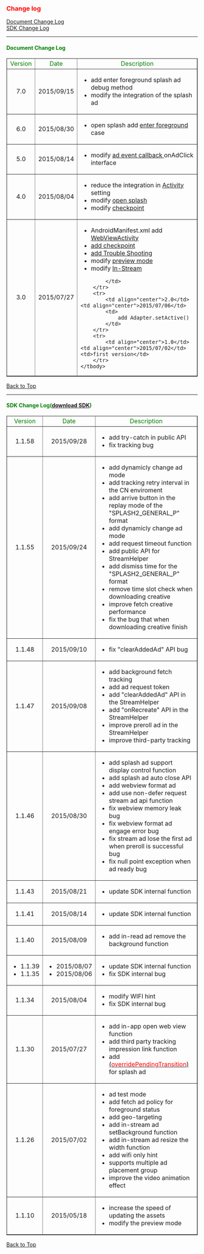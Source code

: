 <h3 id='api' style='color:red'>Change log</h3>

[Document Change Log](./changelog/#doc_modify)
<br/>
[SDK Change Log](./changelog/#sdk_modify)

---------------------------------------

<h4 id='doc_modify' style='color:green'>Document Change Log</h4>

<table border="1">
	<thead>
		<tr>
			<td style='color:green'>Version</td><td align="center" style='color:green'>Date</td><td align="center" style='color:green;' width=350px>Description</td>
		</tr>
	</thead>
	<tbody>
		<tr>
			<td align="center">7.0</td><td align="center">2015/09/15</td>
			<td>
				<ul>
					<li>add enter foreground splash ad debug method</li>
					<li>modify the integration of the splash ad</li>
				</ul>
			</td>
		</tr>
		<tr>
			<td align="center">6.0</td><td align="center">2015/08/30</td>
			<td>
				<ul>
					<li>open splash add <a target="_blank" href="../opensplash#opensplash-enterforeground">enter foreground</a> case</li>
				</ul>
			</td>
		</tr>
		<tr>
			<td align="center">5.0</td><td align="center">2015/08/14</td>
			<td>
				<ul>
					<li>modify <a target="_blank" href="../adevent">ad event callback </a>onAdClick interface</li>
				</ul>
			</td>
		</tr>
		<tr>
			<td align="center">4.0</td><td align="center">2015/08/04</td>
			<td>
				<ul>
					<li>reduce the integration in <a target="_blank" href="../activity_setting">Activity</a> setting</li>
					<li>modify <a target="_blank" href="../opensplash">open splash</a></li>
					<li>modify <a target="_blank" href="../checkpoint">checkpoint</a></li>
				</ul>
			</td>
		</tr>
		<tr>
			<td align="center">3.0</td><td align="center">2015/07/27</td>
			<td>
				<ul>
					<li>AndroidManifest.xml add <a target="_blank" href="../androidmanifest/#Activity">WebViewActivity</a></li>
					<li><a target="_blank" href="../checkpoint">add checkpoint</a></li>
					<li><a target="_blank" href="../faq">add Trouble Shooting</a></li>
					<li>modify <a target="_blank" href="../preview/#preview-setting">preview mode</a></li>
					<li>modify <a target="_blank" href="../stream">In-Stream</a></li>
				</ul>
				
			</td>
		</tr>
		<tr>
			<td align="center">2.0</td><td align="center">2015/07/06</td>
			<td>
				add Adapter.setActive()
			</td>
		</tr>
		<tr>
			<td align="center">1.0</td><td align="center">2015/07/02</td><td>first version</td>
		</tr>
	</tbody>
</table>

[Back to Top](./changelog/#api)

---------------------------------------

<h4 id='sdk_modify' style='color:green'>SDK Change Log(<a target="_blank" href="../before#import">download SDK</a>)</h4>

<table border="1">
	<thead>
		<tr>
			<td align="center" style='color:green'>Version</td><td align="center" style='color:green'>Date</td><td align="center" style='color:green;' width=350px>Description</td>
		</tr>
	</thead>
	<tbody>
		<tr>
			<td align="center">1.1.58</td><td align="center">2015/09/28</td>
			<td>
				<ul>
					<li>add try-catch in public API</li>
					<li>fix tracking bug</li>
				</ul>
			</td>
		</tr>
		<tr>
			<td align="center">1.1.55</td><td align="center">2015/09/24</td>
			<td>
				<ul>
					<li>add dynamicly change ad mode</li>
					<li>add tracking retry interval in the CN enviroment</li>
					<li>add arrive button in the replay mode of the "SPLASH2_GENERAL_P" format</li>
					<li>add dynamicly change ad mode</li>
					<li>add request timeout function</li>
					<li>add public API for StreamHelper</li>
					<li>add dismiss time for the "SPLASH2_GENERAL_P" format</li>
					<li>remove time slot check when downloading creative</li>
					<li>improve fetch creative performance</li>
					<li>fix the bug that when downloading creative finish</li>
				</ul>
			</td>
		</tr>
		<tr>
			<td align="center">1.1.48</td><td align="center">2015/09/10</td>
			<td>
				<ul>
					<li>fix "clearAddedAd" API bug</li>
				</ul>
			</td>
		</tr>
		<tr>
			<td align="center">1.1.47</td><td align="center">2015/09/08</td>
			<td>
				<ul>
					<li>add background fetch tracking</li>
					<li>add ad request token</li>
					<li>add "clearAddedAd" API in the StreamHelper</li>
					<li>add "onRecreate" API in the StreamHelper</li>
					<li>improve preroll ad in the StreamHelper</li>
					<li>improve third-party tracking</li>
				</ul>
			</td>
		</tr>
		<tr>
			<td align="center">1.1.46</td><td align="center">2015/08/30</td>
			<td>
				<ul>
					<li>add splash ad support display control function</li>
					<li>add splash ad auto close API</li>
					<li>add webview format ad</li>
					<li>add use non-defer request stream ad api function</li>
					<li>fix webview memory leak bug</li>
					<li>fix webview format ad engage error bug</li>
					<li>fix stream ad lose the first ad when preroll is successful bug</li>
					<li>fix null point exception when ad ready bug</li>
				</ul>
			</td>
		</tr>
		<tr>
			<td align="center">1.1.43</td><td align="center">2015/08/21</td>
			<td>
				<ul>
					<li>update SDK internal function</li>
				</ul>
			</td>
		</tr>
		<tr>
			<td align="center">1.1.41</td><td align="center">2015/08/14</td>
			<td>
				<ul>
					<li>update SDK internal function</li>
				</ul>
			</td>
		</tr>
		<tr>
			<td align="center">1.1.40</td><td align="center">2015/08/09</td>
			<td>
				<ul>
					<li>add in-read ad remove the background function</li>
				</ul>
			</td>
		</tr>
		<tr>
			<td  align="center">
				<ul>
					<li>1.1.39</li>
					<li>1.1.35</li>
				</ul>
			</td>
			<td align="center">
				<ul> 
					<li>2015/08/07</li>
					<li>2015/08/06</li>
				</ul>
			</td>
			<td>
				<ul>
					<li>update SDK internal function</li>
					<li>fix SDK internal bug</li>
				</ul>
			</td>
		</tr>
		<tr>
			<td align="center">1.1.34</td><td align="center">2015/08/04</td>
			<td>
				<ul>
					<li>modify WIFI hint</li>
					<li>fix SDK internal bug</li>
				</ul>
			</td>
		</tr>
		<tr>
			<td align="center">1.1.30</td><td align="center">2015/07/27</td>
			<td>
				<ul>
					<li>add in-app open web view function</li>
					<li>add third party tracking impression link function</li>
					<li>add <a target="_blank" href="../opensplash/#OpenSplash-callback">(<span style="color:red">overridePendingTransition</span>)</a> for splash ad</li>
				</ul>
			</td>
		</tr>
		<tr>
			<td align="center">1.1.26</td><td align="center">2015/07/02</td>
			<td>
				<ul>
					<li>ad test mode</li>
					<li>add fetch ad policy for foreground status</li>
					<li>add geo-targeting</li>
					<li>add in-stream ad setBackground function</li>
					<li>add in-stream ad resize the width function</li>
					<li>add wifi only hint</li>
					<li>supports multiple ad placement group</li>
					<li>improve the video animation effect</li>
				</ul>
			</td>
		</tr>
		<tr>
			<td align="center">1.1.10</td><td align="center">2015/05/18</td>
			<td>
				<ul>
					<li>increase the speed of updating the assets</li>
					<li>modify the preview mode</li>
				</ul>
			</td>
		</tr>
	</tbody>
</table>

[Back to Top](./changelog/#api)

<br/>
<br/>
